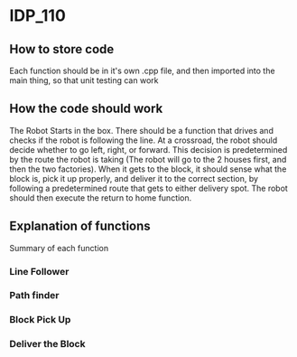 # IDP_110

## How to store code

Each function should be in it's own .cpp file, and then imported into the main thing, so that unit testing can work

## How the code should work

The Robot Starts in the box. There should be a function that drives and checks if the robot is following the line. At a crossroad, the robot should decide whether to go left, right, or forward. This decision is predetermined by the route the robot is taking (The robot will go to the 2 houses first, and then the two factories). When it gets to the block, it should sense what the block is, pick it up properly, and deliver it to the correct section, by following a predetermined route that gets to either delivery spot. The robot should then execute the return to home function.

## Explanation of functions

Summary of each function

### Line Follower

### Path finder

### Block Pick Up

### Deliver the Block
